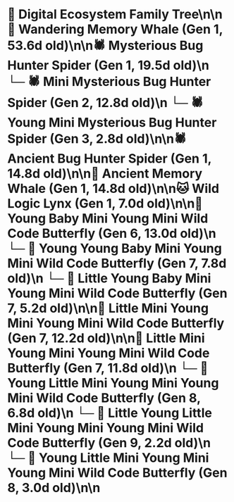 # 🌳 Digital Ecosystem Family Tree\n\n🐋 Wandering Memory Whale (Gen 1, 53.6d old)\n\n🕷️ Mysterious Bug Hunter Spider (Gen 1, 19.5d old)\n  └─ 🕷️ Mini Mysterious Bug Hunter Spider (Gen 2, 12.8d old)\n    └─ 🕷️ Young Mini Mysterious Bug Hunter Spider (Gen 3, 2.8d old)\n\n🕷️ Ancient Bug Hunter Spider (Gen 1, 14.8d old)\n\n🐋 Ancient Memory Whale (Gen 1, 14.8d old)\n\n🐱 Wild Logic Lynx (Gen 1, 7.0d old)\n\n🦋 Young Baby Mini Young Mini Wild Code Butterfly (Gen 6, 13.0d old)\n  └─ 🦋 Young Young Baby Mini Young Mini Wild Code Butterfly (Gen 7, 7.8d old)\n  └─ 🦋 Little Young Baby Mini Young Mini Wild Code Butterfly (Gen 7, 5.2d old)\n\n🦋 Little Mini Young Mini Young Mini Wild Code Butterfly (Gen 7, 12.2d old)\n\n🦋 Little Mini Young Mini Young Mini Wild Code Butterfly (Gen 7, 11.8d old)\n  └─ 🦋 Young Little Mini Young Mini Young Mini Wild Code Butterfly (Gen 8, 6.8d old)\n    └─ 🦋 Little Young Little Mini Young Mini Young Mini Wild Code Butterfly (Gen 9, 2.2d old)\n  └─ 🦋 Young Little Mini Young Mini Young Mini Wild Code Butterfly (Gen 8, 3.0d old)\n\n